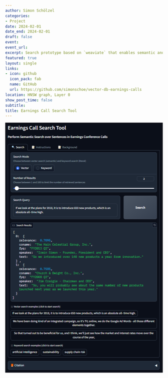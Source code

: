 ```yaml
---
author: Simon Schölzel
categories:
- Project
date: 2024-02-01
date_end: 2024-02-01
draft: false
event: 
event_url: 
excerpt: Search prototype based on `weaviate` that enables semantic and literal search over earnings conference call sentences.
featured: true
layout: single
links:
- icon: github
  icon_pack: fab
  name: GitHub
  url: https://github.com/simonschoe/vector-db-earnings-calls
location: HNSW graph, Layer 0
show_post_time: false
subtitle: 
title: Earnings Call Search Tool
---
```


![](ui.png)
